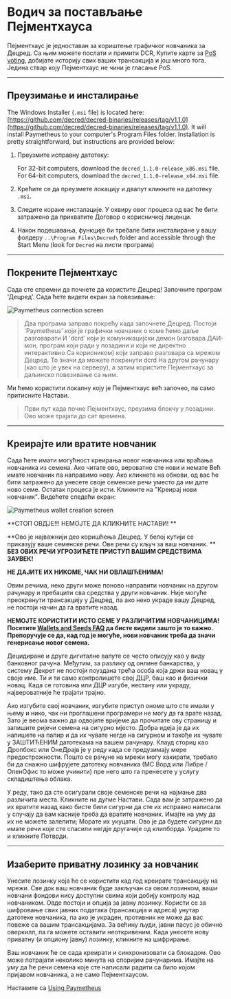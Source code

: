 # Водич за постављање Пејментхауса 

Пејментхаус је једноставан за кориштење графичког новчаника за Децред. Са њим можете послати и примити DCR, 
Купите карте за [PoS voting](/mining/proof-of-stake.md), добијате историју свих ваших трансакција и још много тога.
Једина ствар коју Пејментхаус не чини је гласање PoS.

---

## Преузимање и инсталирање 

The Windows Installer (`.msi` file) is located here: [https://github.com/decred/decred-binaries/releases/tag/v1.1.0](https://github.com/decred/decred-binaries/releases/tag/v1.1.0). It will install Paymetheus to your computer's Program Files folder. Installation is pretty straightforward, but instructions are provided below:

1. Преузмите исправну датотеку:

    For 32-bit computers, download the `decred_1.1.0-release_x86.msi` file. <br />
    For 64-bit computers, download the `decred_1.1.0-release_x64.msi` file.

2. Крећите се да преузмете локацију и двапут кликните на датотеку `.msi`.

3. Следите кораке инсталације. У оквиру овог процеса од вас ће бити затражено да прихватите Договор о корисничкој лиценци.

4. Након подешавања, функције би требале бити инсталиране у вашу фолдеру `..\Program Files\Decred\` folder and accessible through the Start Menu (look for `Decred` на листи програма)

---

## Покрените Пејментхаус 
Сада сте спремни да почнете да користите Децред! Започните програм 'Децред'. Сада ћете видети екран за повезивање:  

![Paymetheus connection screen](../../img/Paymetheus-dcrd-login.png)  

>Два програма заправо покрећу када започнете Децред. Постоји 'Paymetheus' који је графички новчаник о коме ћемо даље разговарати
>И 'dcrd' који је комуникацијски демон (изговара ДАИ-мон, програм који ради у позадини и који не директно интерактивно
> Са корисником) који заправо разговара са мрежом Децред. То значи да можете покренути dcrd
>На другом рачунару (као што је увек на серверу), а затим користите Пејментхаус за даљинско повезивање са њим.

Ми ћемо користити локалну коју је Пејментхаус већ започео, па само притисните Настави.

> Први пут када почне Пејментхаус, преузима блокчу у позадини. Ово може трајати до сат времена.

---

## Креирајте или вратите новчаник 
Сада ћете имати могућност креирања новог новчаника или враћања новчаника из семена. Ако читате ово, вероватно сте нови и немате
Већ имате новчаник па направимо нову. Ако кликнете на обнови, од вас ће бити затражено да унесете своје семенске речи уместо да им дате ново семе.
Остатак процеса је исти. Кликните на "Креирај нови новчаник". Видећете следећи екран:  

![Paymetheus wallet creation screen](/img/Paymetheus-seed-window.png)  

<i class="fa fa-exclamation-triangle"></i> **СТОП ОВДЈЕ!!! НЕМОЈТЕ ДА КЛИКНИТЕ НАСТАВИ! **

**Ово је најважнији део коришћења Децред. У белој кутији се приказују ваше семенске речи. Ове речи су кључ за ваш новчаник.  **
 **БЕЗ ОВИХ РЕЧИ УГРОЗИЋЕТЕ ПРИСТУП ВАШИМ СРЕДСТВИМА ЗАУВЕК!**  

**НЕ ДАЈИТЕ ИХ НИКОМЕ, ЧАК НИ ОВЛАШЋЕНИМА!**

Овим речима, неко други може поново направити новчаник на другом рачунару и пребацити сва средства у други новчаник. Није могуће преокренути трансакцију у Децред, па ако неко украде вашу Децред, не постоји начин да га вратите назад.  

<i class="fa fa-exclamation-triangle"></i> **НЕМОЈТЕ КОРИСТИТИ ИСТО СЕМЕ У РАЗЛИЧИТИМ НОВЧАНИЦИМА! Посетите [Wallets and Seeds FAQ](/faq/wallets-and-seeds.md#3-can-i-run-multiple-wallets) да бисте видели зашто је то важно. Препоручује се да, кад год је могуће, нови новчаник треба да значи генерисање новог семена.** 

Децидиране и друге дигиталне валуте се често описују као у виду банковног рачуна. Међутим, за разлику од онлине банкарства, у систему Декрет не постоји поуздана трећа особа која држи ваш новац у своје име. Ти и ти само контролишете свој ДЦР, баш као и физички новац. Када се готовина или ДЦР изгубе, нестану или украду, највероватније ће трајати трајно.

Ако изгубите свој новчаник, изгубите приступ ономе што сте имали у њему и нико, чак ни проглашени програмери не могу да га врате назад. Зато је веома важно да одвојите вријеме да прочитате ову страницу и запишите ријечи семена на сигурно мјесто. Добра идеја је да их напишете на папир и да их чувате негде на сигурном и такође их чувате у ЗАШТИЋЕНИМ датотекама на вашем рачунару. Клауд сториџ као Дропбокс или ОнеДрајв је у реду када се предузимају мере предострожности. Пошто се рачуне на мрежи могу хакирати, требало би да снажно шифрујете датотеку новчаника (МС Ворд или Либре / ОпенОфис то може учинити) пре него што га пренесете у услугу складиштења облака.  

У реду, тако да сте осигурали своје семенске речи на најмање два различита места. Кликните на дугме Настави. Сада вам је затражено да их вратите назад како бисте били сигурни да сте их исправно написали у случају да вам касније треба да вратите новчаник. Имајте на уму да их не можете залепити; Морате их укуцати. Ово је да будете сигурни да имате речи које сте спасили негдје другачије од клипборда. Урадите то и кликните Потврди.

---

## Изаберите приватну лозинку за новчаник 
Унесите лозинку која ће се користити кад год креирате трансакцију на мрежи. Све док ваш новчаник буде закључан са овом лозинком, ваши новчани фондови нису доступни свима који добију контролу над новчаником. Овде постоји и опција за јавну лозинку. Користи се за шифровање свих јавних података (трансакција и адреса) унутар датотеке новчаника, па ако је украден, противник не може да вас повеже са вашим трансакцијама. За већину људи, јавни пасус је обично оверкилл, па га можете оставити неоткривеним. Када унесете нову приватну (и опциону јавну) лозинку, кликните на шифрирање.

Ваш новчаник ће се сада креирати и синхронизовати са блокадом. Ово може потрајати неколико минута на споријим рачунарима. Имајте на уму да ће речи семена које сте написали радити са било којом пријавом новчаника, а не само Пејментхаусом.

Наставите са [Using Paymetheus](using-paymetheus.md)
